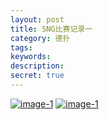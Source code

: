 ```yaml
---
layout: post
title: SNG比赛记录一
category: 德扑
tags: 
keywords: 
description: 
secret: true
---
```


<link rel="stylesheet" href="/public/css/screen.css">
<link rel="stylesheet" href="/public/css/lightbox.css">
<link rel="stylesheet" href="/public/css/init.css">
<style type="text/css">
	.top-banner {
		background-color: #333;
	}

	

	.example-image {
		height : 100px;
		width : 100px;
		
	}
</style>





<div class="image-row">
	<a class="example-image-link" href="http://7xtttt.com1.z0.glb.clouddn.com/SNG5-20160506-T1558534022-1.png" data-lightbox="example-1"><img class="example-image" src="img/demopage/image-1.jpg" alt="image-1" /></a>
	<a class="example-image-link" href="img/demopage/image-2.jpg" data-lightbox="example-2" data-title="Optional caption."><img class="example-image" src="img/demopage/image-2.jpg" alt="image-1"/></a>
</div>


<script src="/public/js/init.js"></script>
<script src="/public/js/lightbox.js"></script>

<script type="text/javascript">	
 var secret =  {{ page.secret }} ;

 console.info(secret);
 if(secret){
	//alert("你没有权限看这篇文章!");
	window.location.href = "http://3gods.com";
 }
</script>

